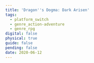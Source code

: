 ```yaml
---
title: 'Dragon''s Dogma: Dark Arisen'
tags:
  - platform_switch
  - genre_action-adventure
  - genre_rpg
digital: false
physical: true
guide: false
pending: false
date: 2020-06-12
---
```

